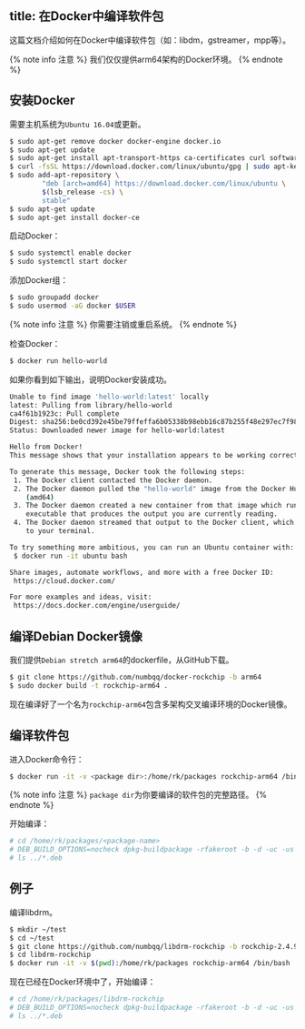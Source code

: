 title: 在Docker中编译软件包
---

这篇文档介绍如何在Docker中编译软件包（如：libdm，gstreamer，mpp等）。

{% note info 注意 %}
我们仅仅提供arm64架构的Docker环境。
{% endnote %}

## 安装Docker
需要主机系统为`Ubuntu 16.04`或更新。

```sh
$ sudo apt-get remove docker docker-engine docker.io
$ sudo apt-get update
$ sudo apt-get install apt-transport-https ca-certificates curl software-properties-common
$ curl -fsSL https://download.docker.com/linux/ubuntu/gpg | sudo apt-key add -
$ sudo add-apt-repository \
		"deb [arch=amd64] https://download.docker.com/linux/ubuntu \
		$(lsb_release -cs) \
		stable"
$ sudo apt-get update
$ sudo apt-get install docker-ce
```

启动Docker：

```sh
$ sudo systemctl enable docker
$ sudo systemctl start docker
```

添加Docker组：

```sh
$ sudo groupadd docker
$ sudo usermod -aG docker $USER
```

{% note info 注意 %}
你需要注销或重启系统。
{% endnote %}

检查Docker：

```sh
$ docker run hello-world
```

如果你看到如下输出，说明Docker安装成功。

```sh
Unable to find image 'hello-world:latest' locally
latest: Pulling from library/hello-world
ca4f61b1923c: Pull complete
Digest: sha256:be0cd392e45be79ffeffa6b05338b98ebb16c87b255f48e297ec7f98e123905c
Status: Downloaded newer image for hello-world:latest

Hello from Docker!
This message shows that your installation appears to be working correctly.

To generate this message, Docker took the following steps:
 1. The Docker client contacted the Docker daemon.
 2. The Docker daemon pulled the "hello-world" image from the Docker Hub.
    (amd64)
 3. The Docker daemon created a new container from that image which runs the
    executable that produces the output you are currently reading.
 4. The Docker daemon streamed that output to the Docker client, which sent it
    to your terminal.

To try something more ambitious, you can run an Ubuntu container with:
 $ docker run -it ubuntu bash

Share images, automate workflows, and more with a free Docker ID:
 https://cloud.docker.com/

For more examples and ideas, visit:
 https://docs.docker.com/engine/userguide/
```

## 编译Debian Docker镜像

我们提供`Debian stretch arm64`的dockerfile，从GitHub下载。

```sh
$ git clone https://github.com/numbqq/docker-rockchip -b arm64
$ sudo docker build -t rockchip-arm64 .
```
现在编译好了一个名为`rockchip-arm64`包含多架构交叉编译环境的Docker镜像。

## 编译软件包

进入Docker命令行：

```sh
$ docker run -it -v <package dir>:/home/rk/packages rockchip-arm64 /bin/bash
```

{% note info 注意 %}
`package dir`为你要编译的软件包的完整路径。
{% endnote %}

开始编译：

```sh
# cd /home/rk/packages/<package-name>
# DEB_BUILD_OPTIONS=nocheck dpkg-buildpackage -rfakeroot -b -d -uc -us -aarm64
# ls ../*.deb
```

## 例子
编译libdrm。

```sh
$ mkdir ~/test
$ cd ~/test
$ git clone https://github.com/numbqq/libdrm-rockchip -b rockchip-2.4.91
$ cd libdrm-rockchip
$ docker run -it -v $(pwd):/home/rk/packages rockchip-arm64 /bin/bash
```

现在已经在Docker环境中了，开始编译：

```sh
# cd /home/rk/packages/libdrm-rockchip
# DEB_BUILD_OPTIONS=nocheck dpkg-buildpackage -rfakeroot -b -d -uc -us -aarm64
# ls ../*.deb
```

